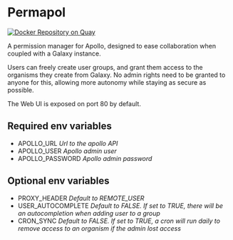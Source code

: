 # Permapol

[![Docker Repository on Quay](https://quay.io/repository/genouest/permapol/status "Docker Repository on Quay")](https://quay.io/repository/genouest/permapol)

A permission manager for Apollo, designed to ease collaboration when coupled with a Galaxy instance.

Users can freely create user groups, and grant them access to the organisms they create from Galaxy. No admin rights need to be granted to anyone for this, allowing more autonomy while staying as secure as possible.

The Web UI is exposed on port 80 by default.

## Required env variables

* APOLLO_URL *Url to the apollo API*
* APOLLO_USER *Apollo admin user*
* APOLLO_PASSWORD *Apollo admin password*

## Optional env variables

* PROXY_HEADER *Default to REMOTE_USER*
* USER_AUTOCOMPLETE *Default to FALSE. If set to TRUE, there will be an autocompletion when adding user to a group*
* CRON_SYNC *Default to FALSE. If set to TRUE, a cron will run daily to remove access to an organism if the admin lost access*
